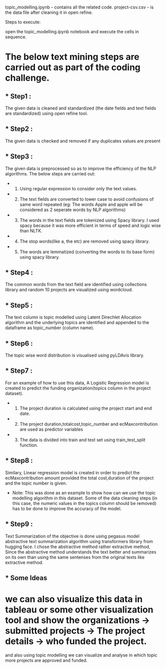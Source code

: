 topic_modelling.ipynb - contains all the related code.
project-csv.csv - is the data file after cleaning it in open refine.

Steps to execute:

open the topic_modelling.ipynb notebook and execute the cells in sequence.


# The below text mining steps are carried out as part of the coding challenge.

## * Step1 : 
The given data is cleaned and standardized (the date fields and text fields are standardized) using open refine tool.
  
## * Step2 :
The given data is checked and removed if any duplicates values are present
  
## * Step3 : 
The given data is preprocessed so as to improve the efficiency of the NLP algorithms.
The below steps are carried out:
 * 1) Using regular expression to consider only the text values.
 * 2) The text fields are converted to lower case to avoid confusions of same word repeated (eg: The words Apple and apple will be considered as 2 seperate words by NLP algorithms)
 * 3) The words in the text fields are tokenized using Spacy library. I used spacy because it was more efficient in terms of speed and logic wise than NLTK.
 * 4) The stop words(like a, the etc) are removed using spacy library.
 * 5) The words are lemmatized (converting the words to its base form) using spacy library. 
 		
## * Step4 : 
The common words from the text field are identified using collections library and random 10 projects are visualized using wordcloud.
  
## * Step5 : 
The text column is topic modelled using Latent Direchlet Allocation algorithm and the underlying topics are identified and appended to the dataframe as topic_number (column name).
  
## * Step6 : 
The topic wise word distribution is visualised using pyLDAvis library. 
  
## * Step7 : 
For an example of how to use this data, A Logistic Regression model is created to predict the funding organization(topics column in the project dataset).
* 1) The project duration is calculated using the project start and end date.
* 2) The project duration,totalcost,topic_number and ecMaxcontribution are used as predictor variables
* 3) The data is divided into train and test set using train_test_split function.
  
## * Step8 : 
Similary, Linear regression model is created in order to predict the ecMaxcontribution amount provided the total cost,duration of the project and the topic number is given.
* Note: This was done as an example to show how can we use the topic modelling algorithm in this dataset. Some of the data cleaning steps (in this case, the numeric values in the topics column should be removed) has to be done to improve the accuracy of the model.
  
## * Step9 : 
Text Summarization of the objective is done using pegasus model abstractive text summarization algorithm using transformers library from hugging face.
I chose the abstractive method rather extractive method, Since the abstractive method understands the text better and summarizes on its own than using the same sentenses from the original texts like extractive method.

## * Some Ideas
# we can also visualize this data in tableau or some other visualization tool and show the organizations -> submitted projects -> The project details -> who funded the project.
and also using topic modelling we can visualize and analyse in which topic more projects are approved and funded.

